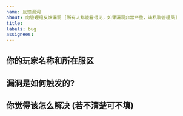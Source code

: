 ```yaml
---
name: 反馈漏洞
about: 向管理组反馈漏洞 [所有人都能看得见，如果漏洞非常严重，请私聊管理员]
title:
labels: bug
assignees:
---
```

## 你的玩家名称和所在服区

## 漏洞是如何触发的?

## 你觉得该怎么解决 (若不清楚可不填)
